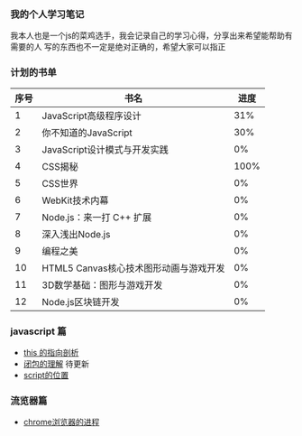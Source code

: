 ### 我的个人学习笔记

我本人也是一个js的菜鸡选手，我会记录自己的学习心得，分享出来希望能帮助有需要的人
写的东西也不一定是绝对正确的，希望大家可以指正


### 计划的书单
| 序号 | 书名 | 进度 |
| ------ | ------------ | ---- |
| 1 | JavaScript高级程序设计 | 31% |
| 2 | 你不知道的JavaScript | 30% |
| 3 | JavaScript设计模式与开发实践 | 0% |
| 4 | CSS揭秘 | 100% |
| 5 | CSS世界 | 0% |
| 6 | WebKit技术内幕 | 0% |
| 7 | Node.js：来一打 C++ 扩展 | 0% |
| 8 | 深入浅出Node.js | 0% |
| 9 | 编程之美 | 0% |
| 10 | HTML5 Canvas核心技术图形动画与游戏开发 | 0% |
| 11 | 3D数学基础：图形与游戏开发 | 0% |
| 12 | Node.js区块链开发 | 0% |

### javascript 篇

<!-- - [实现一个 promise(一)](</js/实现promise(-).md>) -->
- [this 的指向剖析](/js/this的指向剖析.md)
- [闭包的理解](/js/闭包的理解.md) 待更新
- [script的位置](/js/script的位置.md)

### 流览器篇
- [chrome浏览器的进程](/浏览器/chrome浏览器的进程.md)